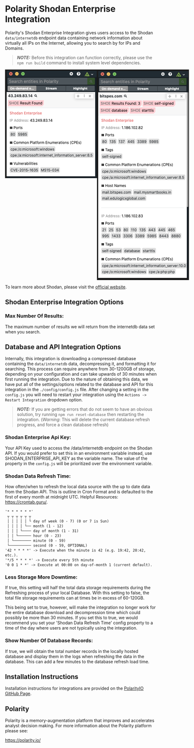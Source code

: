 # Polarity Shodan Enterprise Integration

Polarity's Shodan Enterprise Integration gives users access to the Shodan `data/internetdb` endpoint data containing network information about virtually all IPs on the Internet, allowing you to search by for IPs and Domains.

> ***NOTE:*** Before this integration can function correctly, please use the `npm run build` command to install system level dependencies.

<div style="display:flex; justify-content:flex-start; align-items:flex-start;">
  <img width="350" alt="Integration Example IP Address" src="./assets/integration-example-ip.png">
  <img width="350" alt="Integration Example Domain" src="./assets/integration-example-domain.png">
</div>

To learn more about Shodan, please visit the [official website](https://www.shodan.io/).

## Shodan Enterprise Integration Options
### Max Number Of Results:
The maximum number of results we will return from the internetdb data set when you search.

## **Database and API Integration Options**
Internally, this integration is downloading a compressed database containing the `data/internetdb` data, decompressing it, and formatting it for searching.  This process can require anywhere from 30-1200GB of storage, depending on your configuration and can take upwards of 30 minutes when first running the integration.  Due to the nature of obtaining this data, we have put all of the settings/options related to the database and API for this integration in the `./config/config.js` file. After changing a setting  in the `config.js` you will need to restart your integration using the `Actions -> Restart Integration` dropdown option.

> ***NOTE:*** If you are getting errors that do not seem to have an obvious solution, try running `npm run reset-database` then restarting the integration. (*Warning*: This will delete the current database refresh progress, and force a clean database refresh)

### **Shodan Enterprise Api Key**: 
Your API Key used to access the /data/internetdb endpoint on the Shodan API.
If you would prefer to set this in an environment variable instead, use SHODAN_ENTERPRISE_API_KEY as the variable name. The value of the property in the `config.js` will be prioritized over the environment variable.

### **Shodan Data Refresh Time**: 
How often/when to refresh the local data source with the up to date data from the Shodan API.  This is outline in Cron Format and is defaulted to the first of every month at midnight UTC. Helpful Resources: https://crontab.guru/.
```
'* * * * * *'
 ┬ ┬ ┬ ┬ ┬ ┬
 │ │ │ │ │ └ day of week (0 - 7) (0 or 7 is Sun)
 │ │ │ │ └── month (1 - 12)
 │ │ │ └──── day of month (1 - 31)
 │ │ └────── hour (0 - 23)
 │ └──────── minute (0 - 59)
 └────────── second (0 - 59, OPTIONAL)
'42 * * * *' -> Execute when the minute is 42 (e.g. 19:42, 20:42, etc.).
'*/5 * * * *' -> Execute every 5th minute
'0 0 1 * *' -> Execute at 00:00 on day-of-month 1 (current default).
```

### **Less Storage More Downtime**:
If true, this setting will half the total data storage requirements during the Refreshing process of your local Database. With this setting to false, the total file storage requirements can at times be in excess of 60-120GB.

This being set to true, however, will make the integration no longer work for the entire database download and decompression time which could possibly be more than 30 minutes. If you set this to true, we would recommend you set your 'Shodan Data Refresh Time' config property to a time of the day where users are not typically using the integration.

### **Show Number Of Database Records**: 
If true, we will obtain the total number records in the locally hosted database and display them in the logs when refreshing the data in the database. This can add a few minutes to the database refresh load time.


## Installation Instructions

Installation instructions for integrations are provided on the [PolarityIO GitHub Page](https://polarityio.github.io/).

## Polarity

Polarity is a memory-augmentation platform that improves and accelerates analyst decision making.  For more information about the Polarity platform please see:

https://polarity.io/
